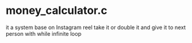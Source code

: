 # money_calculator.c
it a system base on Instagram reel take it or double it and give it to next person with while infinite loop 
